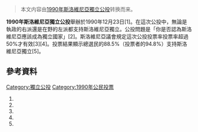 > 本文内容由[1990年斯洛維尼亞獨立公投](https://zh.wikipedia.org/wiki/1990年斯洛維尼亞獨立公投)转换而来。


**1990年斯洛維尼亞獨立公投**舉辦於1990年12月23日\[1\]。在這次公投中，無論是執政的右派還是在野的左派都支持斯洛維尼亞獨立。公投問題是「你是否認為斯洛維尼亞應該成為獨立國家」\[2\]。斯洛維尼亞議會規定這次公投投票率投票率超過50%才有效\[3\]\[4\]。投票結果顯示總選民的88.5%（投票者的94.8%）支持斯洛維尼亞獨立\[5\]。

## 參考資料

[Category:獨立公投](https://zh.wikipedia.org/wiki/Category:獨立公投 "wikilink") [Category:1990年公民投票](https://zh.wikipedia.org/wiki/Category:1990年公民投票 "wikilink")

1.
2.
3.
4.
5.
